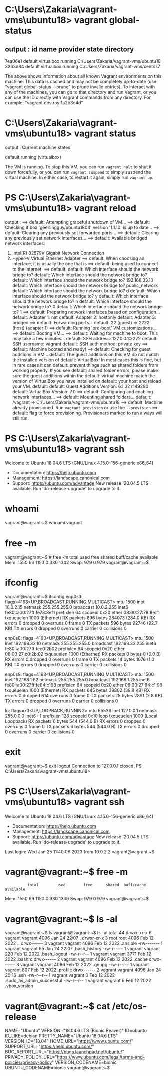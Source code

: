 # C:\Users\Zakaria\vagrant-vms\ubuntu18> vagrant global-status 
output : 
id       name    provider   state    directory                             
--------------------------------------------------------------------------
7ea06e1  default virtualbox running C:/Users/Zakaria/vagrant-vms/ubuntu18 
3263d84  default virtualbox running C:/Users/Zakaria/vagrant-vms/centos7  
 
The above shows information about all known Vagrant environments
on this machine. This data is cached and may not be completely
up-to-date (use "vagrant global-status --prune" to prune invalid
entries). To interact with any of the machines, you can go to that
directory and run Vagrant, or you can use the ID directly with
Vagrant commands from any directory. For example:
"vagrant destroy 1a2b3c4d"

# C:\Users\Zakaria\vagrant-vms\ubuntu18> vagrant status
output : 
Current machine states:

default                   running (virtualbox)

The VM is running. To stop this VM, you can run `vagrant halt` to
shut it down forcefully, or you can run `vagrant suspend` to simply
suspend the virtual machine. In either case, to restart it again,
simply run `vagrant up`.

# PS C:\Users\Zakaria\vagrant-vms\ubuntu18> vagrant reload
output :
==> default: Attempting graceful shutdown of VM...
==> default: Checking if box 'geerlingguy/ubuntu1804' version '1.1.10' is up to date...
==> default: Clearing any previously set forwarded ports...
==> default: Clearing any previously set network interfaces...
==> default: Available bridged network interfaces:
1) Intel(R) 82579V Gigabit Network Connection
2) Hyper-V Virtual Ethernet Adapter
==> default: When choosing an interface, it is usually the one that is
==> default: being used to connect to the internet.
==> default:
    default: Which interface should the network bridge to?
    default: Which interface should the network bridge to?
    default: Which interface should the network bridge to? 192.168.33.10
    default: Which interface should the network bridge to? public_network
    default: Which interface should the network bridge to? d
    default: Which interface should the network bridge to? y
    default: Which interface should the network bridge to? n
    default: Which interface should the network bridge to? 0
    default: Which interface should the network bridge to? 1
==> default: Preparing network interfaces based on configuration...
    default: Adapter 1: nat
    default: Adapter 2: hostonly
    default: Adapter 3: bridged
==> default: Forwarding ports...
    default: 22 (guest) => 2222 (host) (adapter 1)
==> default: Running 'pre-boot' VM customizations...
==> default: Booting VM...
==> default: Waiting for machine to boot. This may take a few minutes...
    default: SSH address: 127.0.0.1:2222
    default: SSH username: vagrant
    default: SSH auth method: private key
==> default: Machine booted and ready!
==> default: Checking for guest additions in VM...
    default: The guest additions on this VM do not match the installed version of
    default: VirtualBox! In most cases this is fine, but in rare cases it can
    default: prevent things such as shared folders from working properly. If you see
    default: shared folder errors, please make sure the guest additions within the
    default: virtual machine match the version of VirtualBox you have installed on
    default: your host and reload your VM.
    default:
    default: Guest Additions Version: 6.1.32 r149290
    default: VirtualBox Version: 7.0
==> default: Configuring and enabling network interfaces...
==> default: Mounting shared folders...
    default: /vagrant => C:/Users/Zakaria/vagrant-vms/ubuntu18
==> default: Machine already provisioned. Run `vagrant provision` or use the `--provision`
==> default: flag to force provisioning. Provisioners marked to run always will still run.


# PS C:\Users\Zakaria\vagrant-vms\ubuntu18> vagrant ssh
Welcome to Ubuntu 18.04.6 LTS (GNU/Linux 4.15.0-156-generic x86_64)

 * Documentation:  https://help.ubuntu.com
 * Management:     https://landscape.canonical.com
 * Support:        https://ubuntu.com/advantage
New release '20.04.5 LTS' available.
Run 'do-release-upgrade' to upgrade to it.


#  whoami
vagrant@vagrant:~$ whoami
vagrant

# free -m
vagrant@vagrant:~$  # free -m
              total        used        free      shared  buff/cache   available
Mem:           1550          66        1153           0         330        1342
Swap:           979           0         979
vagrant@vagrant:~$

# ifconfig
vagrant@vagrant:~$ ifconfig
enp0s3: flags=4163<UP,BROADCAST,RUNNING,MULTICAST>  mtu 1500
        inet 10.0.2.15  netmask 255.255.255.0  broadcast 10.0.2.255
        inet6 fe80::a00:27ff:fe78:8ef1  prefixlen 64  scopeid 0x20<link>
        ether 08:00:27:78:8e:f1  txqueuelen 1000  (Ethernet)
        RX packets 896  bytes 284073 (284.0 KB)
        RX errors 0  dropped 0  overruns 0  frame 0
        TX packets 596  bytes 92746 (92.7 KB)
        TX errors 0  dropped 0 overruns 0  carrier 0  collisions 0

enp0s8: flags=4163<UP,BROADCAST,RUNNING,MULTICAST>  mtu 1500
        inet 192.168.33.10  netmask 255.255.255.0  broadcast 192.168.33.255
        inet6 fe80::a00:27ff:fec0:2b02  prefixlen 64  scopeid 0x20<link>
        ether 08:00:27:c0:2b:02  txqueuelen 1000  (Ethernet)
        RX packets 0  bytes 0 (0.0 B)
        RX errors 0  dropped 0  overruns 0  frame 0
        TX packets 14  bytes 1076 (1.0 KB)
        TX errors 0  dropped 0 overruns 0  carrier 0  collisions 0

enp0s9: flags=4163<UP,BROADCAST,RUNNING,MULTICAST>  mtu 1500
        inet 192.168.1.62  netmask 255.255.255.0  broadcast 192.168.1.255
        inet6 fe80::a00:27ff:fe84:c198  prefixlen 64  scopeid 0x20<link>
        ether 08:00:27:84:c1:98  txqueuelen 1000  (Ethernet)
        RX packets 645  bytes 39802 (39.8 KB)
        RX errors 0  dropped 614  overruns 0  frame 0
        TX packets 25  bytes 2891 (2.8 KB)
        TX errors 0  dropped 0 overruns 0  carrier 0  collisions 0

lo: flags=73<UP,LOOPBACK,RUNNING>  mtu 65536
        inet 127.0.0.1  netmask 255.0.0.0
        inet6 ::1  prefixlen 128  scopeid 0x10<host>
        loop  txqueuelen 1000  (Local Loopback)
        RX packets 6  bytes 544 (544.0 B)
        RX errors 0  dropped 0  overruns 0  frame 0
        TX packets 6  bytes 544 (544.0 B)
        TX errors 0  dropped 0 overruns 0  carrier 0  collisions 0

# exit
vagrant@vagrant:~$ exit
logout
Connection to 127.0.0.1 closed.
PS C:\Users\Zakaria\vagrant-vms\ubuntu18>


# PS C:\Users\Zakaria\vagrant-vms\ubuntu18> vagrant ssh
Welcome to Ubuntu 18.04.6 LTS (GNU/Linux 4.15.0-156-generic x86_64)

 * Documentation:  https://help.ubuntu.com
 * Management:     https://landscape.canonical.com
 * Support:        https://ubuntu.com/advantage
New release '20.04.5 LTS' available.
Run 'do-release-upgrade' to upgrade to it.

Last login: Wed Jan 25 11:40:06 2023 from 10.0.2.2
vagrant@vagrant:~$

# vagrant@vagrant:~$ free -m
              total        used        free      shared  buff/cache   available
Mem:           1550          69        1150           0         330        1339
Swap:           979           0         979
vagrant@vagrant:~$

# vagrant@vagrant:~$ ls -al
vagrant@vagrant:~$ ls
vagrant@vagrant:~$ ls -al
total 44
drwxr-xr-x 6 vagrant vagrant 4096 Jan 24 22:07 .
drwxr-xr-x 3 root    root    4096 Feb 12  2022 ..
drwx------ 3 vagrant vagrant 4096 Feb 12  2022 .ansible
-rw------- 1 vagrant vagrant   65 Jan 24 22:07 .bash_history
-rw-r--r-- 1 vagrant vagrant  220 Feb 12  2022 .bash_logout
-rw-r--r-- 1 vagrant vagrant 3771 Feb 12  2022 .bashrc
drwx------ 2 vagrant vagrant 4096 Feb 12  2022 .cache
drwx------ 3 vagrant vagrant 4096 Feb 12  2022 .gnupg
-rw-r--r-- 1 vagrant vagrant  807 Feb 12  2022 .profile
drwx------ 2 vagrant vagrant 4096 Jan 24 20:16 .ssh
-rw-r--r-- 1 vagrant vagrant    0 Feb 12  2022 .sudo_as_admin_successful
-rw-r--r-- 1 vagrant vagrant    6 Feb 12  2022 .vbox_version

# vagrant@vagrant:~$ cat /etc/os-release
NAME="Ubuntu"
VERSION="18.04.6 LTS (Bionic Beaver)"
ID=ubuntu
ID_LIKE=debian
PRETTY_NAME="Ubuntu 18.04.6 LTS"
VERSION_ID="18.04"
HOME_URL="https://www.ubuntu.com/"
SUPPORT_URL="https://help.ubuntu.com/"
BUG_REPORT_URL="https://bugs.launchpad.net/ubuntu/"
PRIVACY_POLICY_URL="https://www.ubuntu.com/legal/terms-and-policies/privacy-policy"
VERSION_CODENAME=bionic
UBUNTU_CODENAME=bionic
vagrant@vagrant:~$